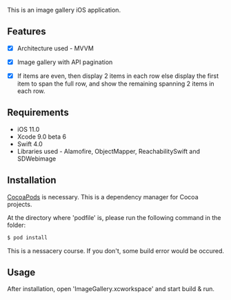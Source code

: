 
This is an image gallery iOS application.


## Features

- [x] Architecture used - MVVM
- [x] Image gallery with API pagination
- [x] If items are even, then display 2 items in each row else display the first item to span the full row, and show the remaining spanning 2 items in each row.


## Requirements

- iOS 11.0
- Xcode 9.0 beta 6
- Swift 4.0
- Libraries used - Alamofire, ObjectMapper, ReachabilitySwift and SDWebimage

## Installation

[CocoaPods](http://cocoapods.org) is necessary. This is a dependency manager for Cocoa projects.

At the directory where 'podfile' is, please run the following command in the folder:

```bash
$ pod install
```

This is a nessacery course. If you don't, some build error would be occured. 

## Usage

After installation, open 'ImageGallery.xcworkspace' and start build & run.
 
